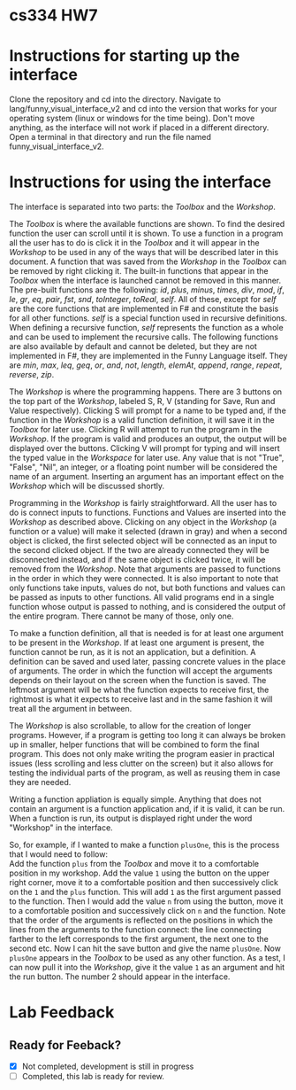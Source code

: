 # cs334 HW7

# Instructions for starting up the interface

Clone the repository and cd into the directory. Navigate to lang/funny_visual_interface_v2 and cd into the version that works for your operating system (linux or windows for the time being). Don't move anything, as the interface will not work if placed in a different directory. Open a terminal in that directory and run the file named funny_visual_interface_v2.

# Instructions for using the interface

The interface is separated into two parts: the _Toolbox_ and the _Workshop_.

The _Toolbox_ is where the available functions are shown. To find the desired function the user can scroll until it is shown. To use a function in a program all the user has to do is click it in the _Toolbox_ and it will appear in the _Workshop_ to be used in any of the ways that will be described later in this document. A function that was saved from the _Workshop_ in the _Toolbox_ can be removed by right clicking it. The built-in functions that appear in the _Toolbox_ when the interface is launched cannot be removed in this manner. The pre-built functions are the following: _id_, _plus_, _minus_, _times_, _div_, _mod_, _if_, _le_, _gr_, _eq_, _pair_, _fst_, _snd_, _toInteger_, _toReal_, _self_. All of these, except for _self_ are the core functions that are implemented in F\# and constitute the basis for all other functions. _self_ is a special function used in recursive definitions. When defining a recursive function, _self_ represents the function as a whole and can be used to implement the recursive calls. The following functions are also available by default and cannot be deleted, but they are not implemented in F\#, they are implemented in the Funny Language itself. They are _min_, _max_, _leq_, _geq_, _or_, _and_, _not_, _length_, _elemAt_, _append_, _range_, _repeat_, _reverse_, _zip_.

The _Workshop_ is where the programming happens. There are 3 buttons on the top part of the _Workshop_, labeled S, R, V (standing for Save, Run and Value respectively). Clicking S will prompt for a name to be typed and, if the function in the _Workshop_ is a valid function definition, it will save it in the _Toolbox_ for later use. Clicking R will attempt to run the program in the _Workshop_. If the program is valid and produces an output, the output will be displayed over the buttons. Clicking V will prompt for typing and will insert the typed value in the _Workspace_ for later use. Any value that is not "True", "False", "Nil", an integer, or a floating point number will be considered the name of an argument. Inserting an argument has an important effect on the _Workshop_ which will be discussed shortly.   

Programming in the _Workshop_ is fairly straightforward. All the user has to do is connect inputs to functions. Functions and Values are inserted into the _Workshop_ as described above. Clicking on any object in the _Workshop_ (a function or a value) will make it selected (drawn in gray) and when a second object is clicked, the first selected object will be connected as an input to the second clicked object. If the two are already connected they will be disconnected instead, and if the same object is clicked twice, it will be removed from the _Workshop_. Note that arguments are passed to functions in the order in which they were connected. It is also important to note that only functions take inputs, values do not, but both functions and values can be passed as inputs to other functions. All valid programs end in a single function whose output is passed to nothing, and is considered the output of the entire program. There cannot be many of those, only one.

To make a function definition, all that is needed is for at least one argument to be present in the _Workshop_. If at least one argument is present, the function cannot be run, as it is not an application, but a definition. A definition can be saved and used later, passing concrete values in the place of arguments. The order in which the function will accept the arguments depends on their layout on the screen when the function is saved. The leftmost argument will be what the function expects to receive first, the rightmost is what it expects to receive last and in the same fashion it will treat all the argument in between.   

The _Workshop_ is also scrollable, to allow for the creation of longer programs. However, if a program is getting too long it can always be broken up in smaller, helper functions that will be combined to form the final program. This does not only make writing the program easier in practical issues (less scrolling and less clutter on the screen) but it also allows for testing the individual parts of the program, as well as reusing them in case they are needed.

Writing a function appliation is equally simple. Anything that does not contain an argument is a function application and, if it is valid, it can be run. When a function is run, its output is displayed right under the word "Workshop" in the interface.

So, for example, if I wanted to make a function ```plusOne```, this is the process that I would need to follow:  
Add the function ```plus``` from the _Toolbox_ and move it to a comfortable position in my workshop. Add the value ```1``` using the button on the upper right corner, move it to a comfortable position and then successively click on the ```1``` and the ```plus``` function. This will add ```1``` as the first argument passed to the function. Then I would add the value ```n``` from using the button, move it to a comfortable position and successively click on ```n``` and the function. Note that the order of the arguments is reflected on the positions in which the lines from the arguments to the function connect: the line connecting farther to the left corresponds to the first argument, the next one to the second etc. Now I can hit the save button and give the name ```plusOne```. Now ```plusOne``` appears in the _Toolbox_ to be used as any other function. As a test, I can now pull it into the _Workshop_, give it the value ```1``` as an argument and hit the run button. The number 2 should appear in the interface.

# Lab Feedback

## Ready for Feeback?
 - [x] Not completed, development is still in progress
 - [ ] Completed, this lab is ready for review.
